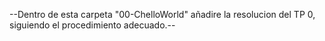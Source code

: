 --Dentro de esta carpeta "00-ChelloWorld" añadire la resolucion del TP 0, siguiendo el procedimiento adecuado.--
